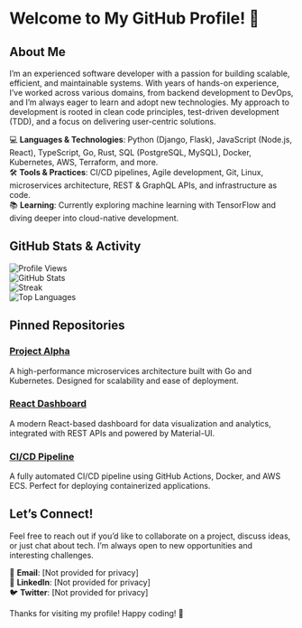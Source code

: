 # Welcome to My GitHub Profile! 👋  

## About Me  
I’m an experienced software developer with a passion for building scalable, efficient, and maintainable systems. With years of hands-on experience, I’ve worked across various domains, from backend development to DevOps, and I’m always eager to learn and adopt new technologies. My approach to development is rooted in clean code principles, test-driven development (TDD), and a focus on delivering user-centric solutions.  

💻 **Languages & Technologies**: Python (Django, Flask), JavaScript (Node.js, React), TypeScript, Go, Rust, SQL (PostgreSQL, MySQL), Docker, Kubernetes, AWS, Terraform, and more.  
🛠️ **Tools & Practices**: CI/CD pipelines, Agile development, Git, Linux, microservices architecture, REST & GraphQL APIs, and infrastructure as code.  
📚 **Learning**: Currently exploring machine learning with TensorFlow and diving deeper into cloud-native development.  

## GitHub Stats & Activity  

![Profile Views](https://komarev.com/ghpvc/?username=SteinarPorgil9326&color=blue&style=flat-square)  
![GitHub Stats](https://github-readme-stats.vercel.app/api?username=SteinarPorgil9326&show_icons=true&theme=radical)  
![Streak](https://github-readme-streak-stats.herokuapp.com/?user=SteinarPorgil9326&theme=radical)  
![Top Languages](https://github-readme-stats.vercel.app/api/top-langs/?username=SteinarPorgil9326&layout=compact&theme=radical)  

## Pinned Repositories  

### [Project Alpha](https://github.com/SteinarPorgil9326/project-alpha)  
A high-performance microservices architecture built with Go and Kubernetes. Designed for scalability and ease of deployment.  

### [React Dashboard](https://github.com/SteinarPorgil9326/react-dashboard)  
A modern React-based dashboard for data visualization and analytics, integrated with REST APIs and powered by Material-UI.  

### [CI/CD Pipeline](https://github.com/SteinarPorgil9326/cicd-pipeline)  
A fully automated CI/CD pipeline using GitHub Actions, Docker, and AWS ECS. Perfect for deploying containerized applications.  

## Let’s Connect!  
Feel free to reach out if you’d like to collaborate on a project, discuss ideas, or just chat about tech. I’m always open to new opportunities and interesting challenges.  

📧 **Email**: [Not provided for privacy]  
💼 **LinkedIn**: [Not provided for privacy]  
🐦 **Twitter**: [Not provided for privacy]  

Thanks for visiting my profile! Happy coding! 🚀
